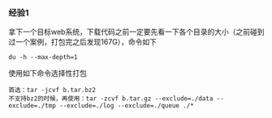 ### 经验1
拿下一个目标web系统，下载代码之前一定要先看一下各个目录的大小（之前碰到过一个案例，打包完之后发现167G），命令如下
```
du -h --max-depth=1
```
使用如下命令选择性打包
```
首选：tar -jcvf b.tar.bz2
不支持bz2的时候，再使用：tar -zcvf b.tar.gz --exclude=./data --exclude=./tmp --exclude=./log --exclude=./queue ./*
```
